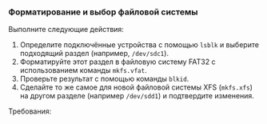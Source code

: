 
### Форматирование и выбор файловой системы

Выполните следующие действия:
1. Определите подключённые устройства с помощью `lsblk` и выберите подходящий раздел (например, `/dev/sdc1`).
2. Форматируйте этот раздел в файловую систему FAT32 с использованием команды `mkfs.vfat`.
3. Проверьте результат с помощью команды `blkid`.
4. Сделайте то же самое для новой файловой системы XFS (`mkfs.xfs`) на другом разделе (например `/dev/sdd1`) и подтвердите изменения.

Требования:
